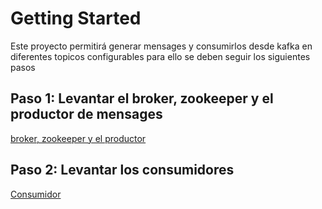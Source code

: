 # Getting Started

Este proyecto permitirá generar mensages y consumirlos desde kafka en diferentes topicos configurables para ello se deben seguir los siguientes pasos

## Paso 1: Levantar el broker, zookeeper y el productor de mensages

[broker, zookeeper y el productor](https://github.com/LeandroFiaschetti/kafka-worshop/tree/master/consumer)

## Paso 2: Levantar los consumidores

[Consumidor](https://github.com/LeandroFiaschetti/kafka-worshop/tree/master/consumer)
